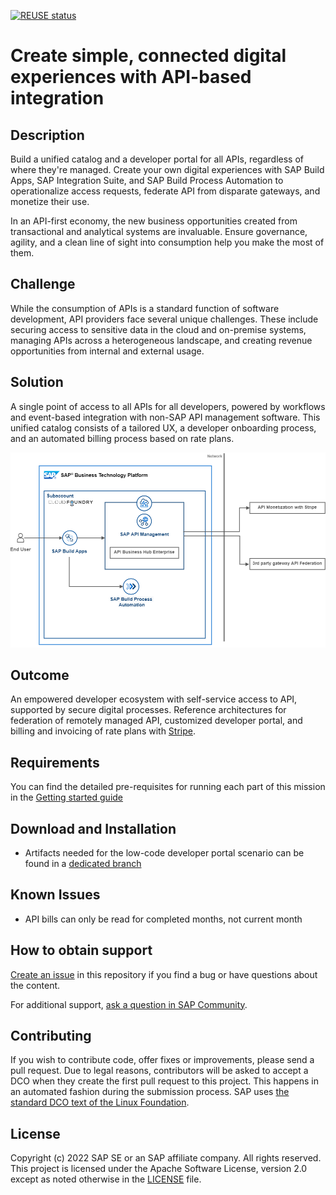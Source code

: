 [![REUSE status](https://api.reuse.software/badge/github.com/SAP-samples/btp-create-api-integrations)](https://api.reuse.software/info/github.com/SAP-samples/btp-create-api-integrations)

# Create simple, connected digital experiences with API-based integration

## Description
Build a unified catalog and a developer portal for all APIs, regardless of where they're managed. Create your own digital experiences with SAP Build Apps, SAP Integration Suite, and SAP Build Process Automation to operationalize access requests, federate API from disparate gateways, and monetize their use.

In an API-first economy, the new business opportunities created from transactional and analytical systems are invaluable. Ensure governance, agility, and a clean line of sight into consumption help you make the most of them.

## Challenge
While the consumption of APIs is a standard function of software development, API providers face several unique challenges. These include securing access to sensitive data in the cloud and on-premise systems, managing APIs across a heterogeneous landscape, and creating revenue opportunities from internal and external usage.

## Solution
A single point of access to all APIs for all developers, powered by workflows and event-based integration with non-SAP API management software. This unified catalog consists of a tailored UX, a developer onboarding process, and an automated billing process based on rate plans.

![Low Code Developer Portal - Solution Diagram](./images/dev_portal_solution_diagram.png)

## Outcome
An empowered developer ecosystem with self-service access to API, supported by secure digital processes. Reference architectures for federation of remotely managed API, customized developer portal, and billing and invoicing of rate plans with [Stripe](https://stripe.com/).

## Requirements
You can find the detailed pre-requisites for running each part of this mission in the [Getting started guide](./01-GettingStartedGuide/README.md)

## Download and Installation
- Artifacts needed for the low-code developer portal scenario can be found in a [dedicated branch](https://github.com/SAP-samples/btp-create-api-integrations/tree/low-code-dev-portal)

## Known Issues
- API bills can only be read for completed months, not current month

## How to obtain support
[Create an issue](https://github.com/SAP-samples/btp-create-api-integrations/issues) in this repository if you find a bug or have questions about the content.
 
For additional support, [ask a question in SAP Community](https://answers.sap.com/questions/ask.html).

## Contributing
If you wish to contribute code, offer fixes or improvements, please send a pull request. Due to legal reasons, contributors will be asked to accept a DCO when they create the first pull request to this project. This happens in an automated fashion during the submission process. SAP uses [the standard DCO text of the Linux Foundation](https://developercertificate.org/).

## License
Copyright (c) 2022 SAP SE or an SAP affiliate company. All rights reserved. This project is licensed under the Apache Software License, version 2.0 except as noted otherwise in the [LICENSE](LICENSE) file.
